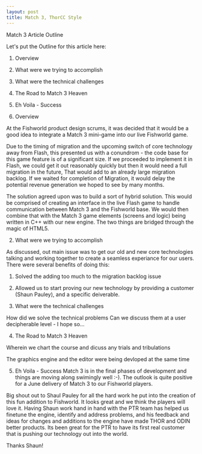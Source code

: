 ```yaml
---
layout: post
title: Match 3, ThorCC Style
---
```


Match 3 Article Outline

  Let's put the Outline for this article here:
  1. Overview
  2. What were we trying to accomplish
  3. What were the technical challenges
  4. The Road to Match 3 Heaven
  5. Eh Voila - Success


1. Overview

At the Fishworld product design scrums, it was decided that it would be a good idea to integrate a Match 3 mini-game into our live Fishworld game.

Due to the timing of migration and the upcoming switch of core technology away from Flash, this presented us with a conundrom - the code base for this game feature is of a significant size. If we proceeded to implement it in Flash, we could get it out reasonably quickly but then it would need a full migration in the future, That would add to an already large migration backlog. If we waited for completion of Migration, it would delay the potential revenue generation we hoped to see by many months.

The solution agreed upon was to build a sort of hybrid solution. This would be comprised of creating an interface in the live Flash game to handle communication between Match 3 and the Fishworld base. We would then combine that with the Match 3 game elements (screens and logic) being written in C++ with our new engine. The two things are bridged through the magic of HTML5.

2. What were we trying to accomplish

As discussed, out main issue was to get our old and new core technologies talking and working together to create a seamless experiance for our users. There were several benefits of doing this:

  1. Solved the adding too much to the migration backlog issue

  2. Allowed us to start proving our new technology by providing a customer (Shaun Pauley), and a specific deiverable.

3. What were the technical challenges

How did we solve the technical problems
Can we discuss them at a user decipherable level - I hope so...


4. The Road to Match 3 Heaven

Wherein we chart the course and dicuss any trials and tribulations

The graphics engine and the editor were being devloped at the same time



5. Eh Voila - Success
Match 3 is in the final phases of development and things are moving along swimingly well :-). The outlook is quite positive for a June delivery of Match 3 to our Fishworld players. 

Big shout out to Shaul Pauley for all the hard work he put into the creation of this fun addition to Fishworld. It looks great and we think the players will love it. Having Shaun work hand in hand with the PTR team has helped us finetune the engine, identify and address problems, and his feedback and ideas for changes and additions to the engine have made THOR and ODIN better products. Its been great for the PTR to have its first real customer that is pushing our technology out into the world. 

Thanks Shaun!








[^fn-sample_footnote]: Handy! Now click the return link to go back.
